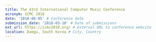```yaml
---
title: The 43rd International Computer Music Conference
acronym: ICMC 2018
date: '2018-08-05' # Conference date
submission_date: '2018-03-10' # Date of submissions
ext_url: https://icmc2018.org/ # External URL to conference website
location: Daegu, South Korea # City, Country
---
```

